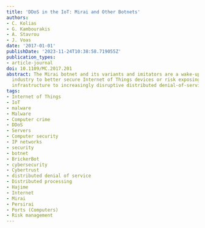 ```yaml
---
title: 'DDoS in the IoT: Mirai and Other Botnets'
authors:
- C. Kolias
- G. Kambourakis
- A. Stavrou
- J. Voas
date: '2017-01-01'
publishDate: '2023-11-24T10:38:58.719055Z'
publication_types:
- article-journal
doi: 10.1109/MC.2017.201
abstract: The Mirai botnet and its variants and imitators are a wake-up call to the
  industry to better secure Internet of Things devices or risk exposing the Internet
  infrastructure to increasingly disruptive distributed denial-of-service attacks.
tags:
- Internet of Things
- IoT
- malware
- Malware
- Computer crime
- DDoS
- Servers
- Computer security
- IP networks
- security
- botnet
- BrickerBot
- cybersecurity
- Cybertrust
- distributed denial of service
- Distributed processing
- Hajime
- Internet
- Mirai
- Persirai
- Ports (Computers)
- Risk management
---
```

